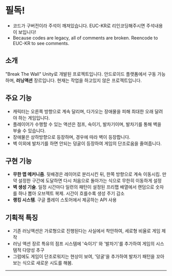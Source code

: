 # 필독!
- 코드가 구버전이라 주석이 깨져있습니다. EUC-KR로 리인코딩해주시면 주석내용이 보입니다!
- Because codes are legacy, all of comments are broken. Reencode to EUC-KR to see comments.

## 소개
"Break The Wall" Unity로 개발된 프로젝트입니다.
안드로이드 플랫폼에서 구동 가능하며, **러닝액션** 장르입니다.
현재는 작업을 하고있지 않은 프로젝트입니다.

## 주요 기능
- 캐릭터는 오른쪽 방향으로 계속 달리며, 다가오는 장애물을 피해 최대한 오래 달려야 하는 게임입니다.
- 플레이어가 수행할 수 있는 액션은 점프, 숙이기, 발차기이며, 발차기를 통해 벽을 부술 수 있습니다.
- 장애물은 상하방향으로 등장하며, 경우에 따라 벽이 등장합니다.
- 벽 이외에 발차기를 하면 안되는 덩굴이 등장하여 게임의 단조로움을 줄여줍니다.

## 구현 기능
- **무한 맵 메커니즘**. 뒷배경은 레이어로 분리시킨 뒤, 한쪽 방향으로 계속 이동시킴. 만약 설정한 구간에 도달하면 다시 처음으로 돌아가는 식으로 무한히 이동하게 설정
- **벽 생성 기술**. 일정 시간마다 일련의 패턴이 설정된 프리팹 배열에서 랜덤으로 숫자를 하나 뽑아 오브젝트 복제. 시간이 흐를수록 생성 주기 감소
- **랭킹 시스템**. 구글 플레이 스토어에서 제공하는 API 사용

## 기획적 특징
- 기존 러닝액션은 가로형으로 진행된다는 사실에서 착안하여, 세로형 비율로 게임 제작
- 러닝 액션 장르 특유의 점프 시스템에 '숙이기' 와 '발차기'를 추가하여 게임의 시스템적 다양성 추구
- 그럼에도 게임이 단조로워지는 현상이 보여, '덩굴'을 추가하여 발차기 패턴을 꼬아보는 식으로 새로운 시도를 해봄.

---
